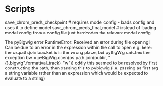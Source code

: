 # Scripts

save_chrom_preds_checkpoint # requires model config - loads config and uses it to define model
save_chrom_preds_final_model # instead of loading model config from a config file just hardcodes the relevant model config

The pyBigwig error
RuntimeError: Received an error during file opening!
Can be due to an error in the expression within the call to open
e.g. here: the os.path.join bracket is in the wrong place, but pyBigWig catches the exception
bw = pyBigWig.open(os.path.join(outdir, "{}.bigwig".format(val_track), "w"))
oddly this seemed to be resolved by first constructing the path, then passing this to pybigwig (i.e. passing as first arg a string variable rather than an expression which would be expected to evaluate to a string)